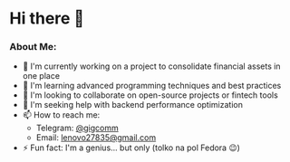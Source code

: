 # Hi there 👋

<!--**gigcomm/gigcomm** is a ✨ special ✨ repository because its `README.md` appears on your GitHub profile.-->

### About Me:
- 🔭 I'm currently working on a project to consolidate financial assets in one place
- 🌱 I'm learning advanced programming techniques and best practices
- 👯 I'm looking to collaborate on open-source projects or fintech tools
- 🤔 I'm seeking help with backend performance optimization
- 📫 How to reach me:
  - Telegram: [@gigcomm](https://t.me/gigcomm)
  - Email: lenovo27835@gmail.com
- ⚡ Fun fact: I'm a genius... but only (tolko na pol Fedora 😉)
